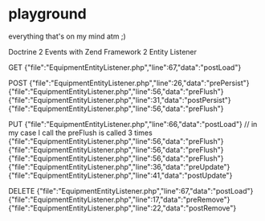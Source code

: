 playground
==========

everything that's on my mind atm ;)

Doctrine 2 Events with Zend Framework 2 Entity Listener

GET
{"file":"EquipmentEntityListener.php","line":67,"data":"postLoad"}

POST
{"file":"EquipmentEntityListener.php","line":26,"data":"prePersist"}
{"file":"EquipmentEntityListener.php","line":56,"data":"preFlush"}
{"file":"EquipmentEntityListener.php","line":31,"data":"postPersist"}
{"file":"EquipmentEntityListener.php","line":56,"data":"preFlush"}

PUT
{"file":"EquipmentEntityListener.php","line":66,"data":"postLoad"}
// in my case I call the preFlush is called 3 times
{"file":"EquipmentEntityListener.php","line":56,"data":"preFlush"}
{"file":"EquipmentEntityListener.php","line":56,"data":"preFlush"} 
{"file":"EquipmentEntityListener.php","line":56,"data":"preFlush"}
{"file":"EquipmentEntityListener.php","line":36,"data":"preUpdate"}
{"file":"EquipmentEntityListener.php","line":41,"data":"postUpdate"}

DELETE
{"file":"EquipmentEntityListener.php","line":67,"data":"postLoad"}
{"file":"EquipmentEntityListener.php","line":17,"data":"preRemove"}
{"file":"EquipmentEntityListener.php","line":22,"data":"postRemove"}

